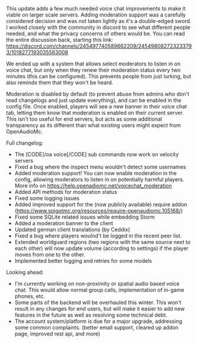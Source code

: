 This update adds a few much needed voice chat improvements to make it viable on larger scale servers.
Adding moderation support was a carefully considered decision and was not taken lightly as it's a double-edged sword. I worked closely with the community in discord to see what different people needed, and what the privacy concerns of others would be. You can read the entire discussion back, starting this link: https://discord.com/channels/245497740589662209/245498082723233793/1018277193035563008 

We ended up with a system that allows select moderators to listen in on voice chat, but only when they renew their moderation status every two minutes (this can be configured). This prevents people from just lurking, but also reminds them that they won't be heard.

Moderation is disabled by default (to prevent abuse from admins who don't read changelogs and just update everything), and can be enabled in the config file.
Once enabled, players will see a new banner in their voice chat tab, letting them know that moderation is enabled on their current server. This isn't too useful for end servers, but acts as some additional transparency as its different than what existing users might expect from OpenAudioMc.


Full changelog:
- The [CODE]/oa voice[/CODE] sub commands now work on velocity servers
- Fixed a bug where the inspect menu wouldn't detect some usernames
- Added moderation support! You can now enable moderation in the config, allowing moderators to listen in on potentially harmful players. More info on https://help.openadiomc.net/voicechat_moderation
- Added API methods for moderation status
- Fixed some logging issues
- Added improved support for the (now publicly available) require addon (https://www.spigotmc.org/resources/require-openaudiomc.105168/)
- Fixed some SQLite related issues while embedding Storm
- Added a moderation banner to the client
- Updated german client translations (by Ceddix)
- Fixed a bug where players woulnd't be logged in the recent peer list.
- Extended worldguard regions (two regions with the same source next to each other) will now update volume (according to settings) if the player moves from one to the other.
- Implemented better logging and retries for some models

Looking ahead:
 - I'm currently working on non-proximity or spatial audio based voice chat. This would allow normal group calls, implementation of in-game phones, etc.
 - Some parts of the backend will be overhauled this winter. This won't result in any changes for end users, but will make it easier to add new features in the future as well as resolving some technical debt.
 - The account system/platform is due for a major upgrade, addressing some common complaints. (better email support, cleared up addon page, improved rest api, and more)